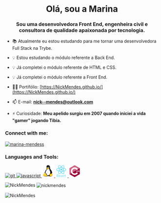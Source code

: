 <h1 align="center">Olá, sou a Marina</h1>
<h3 align="center">Sou uma desenvolvedora Front End, engenheira civil e consultora de qualidade apaixonada por tecnologia.</h3>

<!-- <p align="left"> <a href="https://github.com/ryo-ma/github-profile-trophy"><img src="https://github-profile-trophy.vercel.app/?username=nickmendes" alt="nickmendes" /></a> </p> -->

- 📚 Atualmente eu estou estudando para me tornar uma desenvolvedora Full Stack na Trybe.

- 💡 Estou estudando o módulo referente a Back End.

- 💡 Já completei o módulo referente de HTML e CSS.

- 💡 Já completei o módulo referente a Front End.

- 👨‍💻 Portifólio: [https://NickMendes.github.io/](https://NickMendes.github.io/)

- 📫 E-mail: **nick--mendes@outlook.com**

- ⚡ Curiosidade: **Meu apelido surgiu em 2007 quando iniciei a vida "gamer" jogando Tibia.**

<h3 align="left">Connect with me:</h3>
<p align="left">
<a href="https://linkedin.com/in/marina-mendess" target="blank"><img align="center" src="https://raw.githubusercontent.com/rahuldkjain/github-profile-readme-generator/master/src/images/icons/Social/linked-in-alt.svg" alt="marina-mendess" height="30" width="40" /></a>
</p>

<h3 align="left">Languages and Tools:</h3>
<p align="left"> <a href="https://git-scm.com/" target="_blank" rel="noreferrer"> <img src="https://www.vectorlogo.zone/logos/git-scm/git-scm-icon.svg" alt="git" width="40" height="40"/> </a> <a href="https://developer.mozilla.org/en-US/docs/Web/JavaScript" target="_blank" rel="noreferrer"> <img src="https://img.shields.io/badge/JavaScript-323330?style=for-the-badge&logo=javascript&logoColor=F7DF1E" alt="javascript" width="40" height="40"/> </a> <a href="https://www.linux.org/" target="_blank" rel="noreferrer"> <img src="https://raw.githubusercontent.com/devicons/devicon/master/icons/linux/linux-original.svg" alt="linux" width="40" height="40"/> </a> <a href="https://reactjs.org/" target="_blank" rel="noreferrer"> <img src="https://raw.githubusercontent.com/devicons/devicon/master/icons/react/react-original-wordmark.svg" alt="react" width="40" height="40"/> </a> <a href="https://www.w3schools.com/cpp/" target="_blank" rel="noreferrer"> <img src="https://raw.githubusercontent.com/devicons/devicon/master/icons/cplusplus/cplusplus-original.svg" alt="cplusplus" width="40" height="40"/> </a></p>

<p><img align="left" src="https://github-readme-stats.vercel.app/api/top-langs?username=NickMendes&show_icons=true&locale=en&layout=compact" alt="NickMendes" /></p>

<p>&nbsp;<img align="center" src="https://github-readme-stats.vercel.app/api?username=nickmendes&show_icons=true&locale=en" alt="nickmendes" /></p>

<p><img align="center" src="https://github-readme-streak-stats.herokuapp.com/?user=NickMendes&" alt="NickMendes" /></p>
